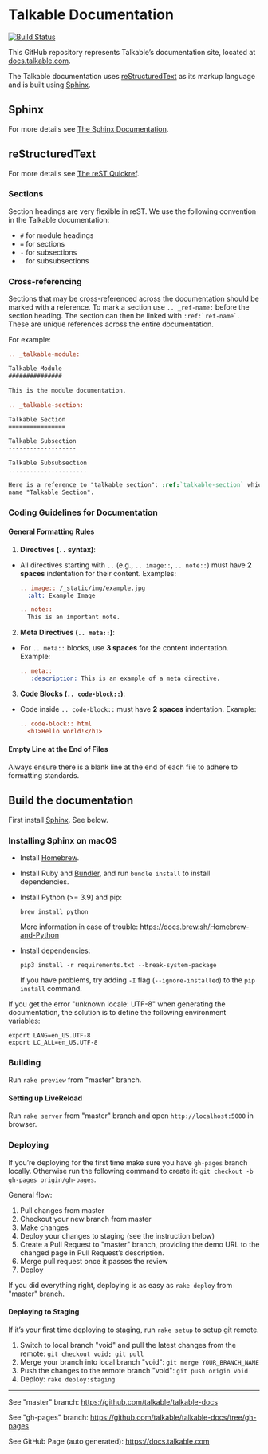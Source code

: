 Talkable Documentation
======================

[![Build Status](https://circleci.com/gh/talkable/talkable-docs.svg?style=svg&circle-token=cc33458158e7b0c1f6f8cbf1bcbf74f00ee28a8e)](https://circleci.com/gh/talkable/workflows/talkable-docs)

This GitHub repository represents Talkable’s documentation site, located at [docs.talkable.com](https://docs.talkable.com).

The Talkable documentation uses [reStructuredText](https://docutils.sourceforge.io/rst.html) as its markup language and is built using [Sphinx](https://www.sphinx-doc.org).

Sphinx
------

For more details see [The Sphinx Documentation](https://www.sphinx-doc.org).

reStructuredText
----------------

For more details see [The reST Quickref](https://docutils.sourceforge.io/docs/user/rst/quickref.html).

### Sections

Section headings are very flexible in reST. We use the following convention in the Talkable documentation:

* `#` for module headings
* `=` for sections
* `-` for subsections
* `.` for subsubsections

### Cross-referencing

Sections that may be cross-referenced across the documentation should be marked with a reference.
To mark a section use `.. _ref-name:` before the section heading.
The section can then be linked with `` :ref:`ref-name` ``. These are unique references across the entire documentation.

For example:

```rst
.. _talkable-module:

Talkable Module
###############

This is the module documentation.

.. _talkable-section:

Talkable Section
================

Talkable Subsection
-------------------

Talkable Subsubsection
......................

Here is a reference to "talkable section": :ref:`talkable-section` which will have the
name "Talkable Section".
```

### Coding Guidelines for Documentation

#### General Formatting Rules

1. **Directives (`..` syntax)**:
  - All directives starting with `..` (e.g., `.. image::`, `.. note::`) must have **2 spaces** indentation for their content. Examples:

    ```rst
    .. image:: /_static/img/example.jpg
      :alt: Example Image

    .. note::
      This is an important note.
    ```

2. **Meta Directives (`.. meta::`)**:
  - For `.. meta::` blocks, use **3 spaces** for the content indentation. Example:

    ```rst
    .. meta::
       :description: This is an example of a meta directive.
    ```

3. **Code Blocks (`.. code-block::`)**:
  - Code inside `.. code-block::` must have **2 spaces** indentation. Example:

    ```rst
    .. code-block:: html
      <h1>Hello world!</h1>
    ```

#### Empty Line at the End of Files

Always ensure there is a blank line at the end of each file to adhere to formatting standards.

Build the documentation
-----------------------

First install [Sphinx](https://www.sphinx-doc.org). See below.

### Installing Sphinx on macOS

* Install [Homebrew](https://brew.sh).

* Install Ruby and [Bundler](https://bundler.io), and run `bundle install` to install dependencies.

* Install Python (>= 3.9) and pip:

  ```
  brew install python
  ```

  More information in case of trouble: https://docs.brew.sh/Homebrew-and-Python

* Install dependencies:

  ```
  pip3 install -r requirements.txt --break-system-package
  ```

  If you have problems, try adding `-I` flag (`--ignore-installed`) to the `pip install` command.

If you get the error "unknown locale: UTF-8" when generating the documentation,
the solution is to define the following environment variables:

    export LANG=en_US.UTF-8
    export LC_ALL=en_US.UTF-8

### Building

Run `rake preview` from "master" branch.

#### Setting up LiveReload

Run `rake server` from "master" branch and open `http://localhost:5000` in browser.

### Deploying

If you’re deploying for the first time make sure you have `gh-pages` branch locally. Otherwise run the following command to create it: `git checkout -b gh-pages origin/gh-pages`.

General flow:
1. Pull changes from master
2. Checkout your new branch from master
3. Make changes
4. Deploy your changes to staging (see the instruction below)
4. Create a Pull Request to "master" branch, providing the demo URL to the changed page in Pull Request’s description.
5. Merge pull request once it passes the review
6. Deploy

If you did everything right, deploying is as easy as `rake deploy` from "master" branch.

#### Deploying to Staging

If it’s your first time deploying to staging, run `rake setup` to setup git remote.

1. Switch to local branch "void" and pull the latest changes from the remote:
  `git checkout void; git pull`
2. Merge your branch into local branch "void":
  `git merge YOUR_BRANCH_NAME`
3. Push the changes to the remote branch "void":
  ```git push origin void```
4. Deploy:
  ```rake deploy:staging```

---

See "master" branch: https://github.com/talkable/talkable-docs

See "gh-pages" branch: https://github.com/talkable/talkable-docs/tree/gh-pages

See GitHub Page (auto generated): https://docs.talkable.com
